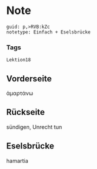 # Note
```
guid: p,>RVB:kZc
notetype: Einfach + Eselsbrücke
```

### Tags
```
Lektion18
```

## Vorderseite
ἁμαρτάνω

## Rückseite
sündigen, Unrecht tun

## Eselsbrücke
hamartia
